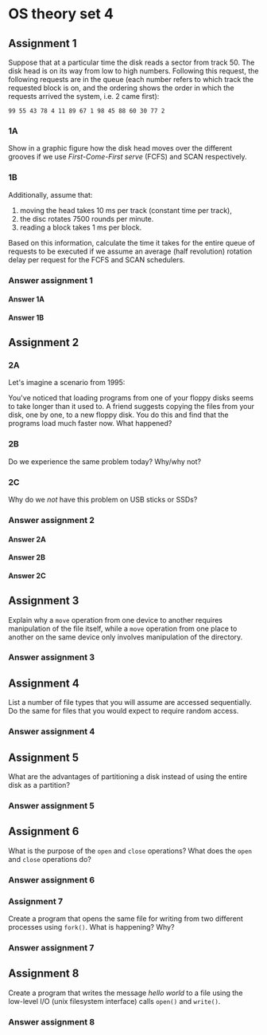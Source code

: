 # OS theory set 4

## Assignment 1

Suppose that at a particular time the disk reads a sector from track 50.
The disk head is on its way from low to high numbers.
Following this request, the following requests are in the queue (each number
refers to which track the requested block is on, and the ordering shows the order
in which the requests arrived the system, i.e. 2 came first):

```text
99 55 43 78 4 11 89 67 1 98 45 88 60 30 77 2
```

### 1A

Show in a graphic figure how the disk head moves over the different grooves if
we use *First-Come-First serve* (FCFS) and SCAN respectively.

### 1B

Additionally, assume that:

1. moving the head takes 10 ms per track (constant time per track),
1. the disc rotates 7500 rounds per minute.
1. reading a block takes 1 ms per block.

Based on this information, calculate the time it takes for the entire queue of
requests to be executed if we assume an average (half revolution) rotation delay
per request for the FCFS and SCAN schedulers.

### Answer assignment 1

#### Answer 1A

#### Answer 1B

## Assignment 2

### 2A

Let's imagine a scenario from 1995:

You've noticed that loading programs from one of your floppy disks seems to take
longer than it used to.
A friend suggests copying the files from your disk, one by one, to a new floppy
disk.
You do this and find that the programs load much faster now. What happened?

### 2B

Do we experience the same problem today? Why/why not?

### 2C

Why do we *not* have this problem on USB sticks or SSDs?

### Answer assignment 2

#### Answer 2A

#### Answer 2B

#### Answer 2C

## Assignment 3

Explain why a `move` operation from one device to another requires manipulation
of the file itself, while a `move` operation from one place to another on the
same device only involves manipulation of the directory.

### Answer assignment 3

## Assignment 4

List a number of file types that you will assume are accessed sequentially.
Do the same for files that you would expect to require random access.

### Answer assignment 4

## Assignment 5

What are the advantages of partitioning a disk instead of using the entire disk
as a partition?

### Answer assignment 5

## Assignment 6

What is the purpose of the `open` and `close` operations?
What does the `open` and `close` operations do?

### Answer assignment 6

### Assignment 7

Create a program that opens the same file for writing from two different
processes using `fork()`.
What is happening? Why?

### Answer assignment 7

## Assignment 8

Create a program that writes the message *hello world* to a file using the
low-level I/O (unix filesystem interface) calls `open()` and `write()`.

### Answer assignment 8
